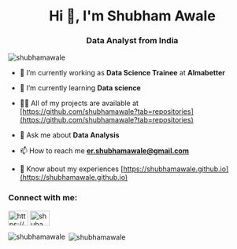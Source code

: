 <h1 align="center">Hi 👋, I'm Shubham Awale</h1>
<h3 align="center">Data Analyst from India</h3>

<p align="left"> <img src="https://komarev.com/ghpvc/?username=shubhamawale&label=Profile%20views&color=0e75b6&style=flat" alt="shubhamawale" /> </p>

- 🔭 I’m currently working as **Data Science Trainee** at **Almabetter**

- 🌱 I’m currently learning **Data science**

- 👨‍💻 All of my projects are available at [https://github.com/shubhamawale?tab=repositories](https://github.com/shubhamawale?tab=repositories)

- 💬 Ask me about **Data Analysis**

- 📫 How to reach me **er.shubhamawale@gmail.com**

- 📄 Know about my experiences [https://shubhamawale.github.io](https://shubhamawale.github.io)

<h3 align="left">Connect with me:</h3>
<p align="left">
<a href="https://linkedin.com/in/https://www.linkedin.com/in/shubham-awale-1022bb177/" target="blank"><img align="center" src="https://cdn.jsdelivr.net/npm/simple-icons@3.0.1/icons/linkedin.svg" alt="https://www.linkedin.com/in/shubham-awale-1022bb177/" height="30" width="40" /></a>
<a href="https://kaggle.com/ashubamawale" target="blank"><img align="center" src="https://cdn.jsdelivr.net/npm/simple-icons@3.0.1/icons/kaggle.svg" alt="shubamawale" height="30" width="40" /></a>
</p>

<!-- <h3 align="left">Languages and Tools:</h3>
<p align="left"> <a href="https://www.mysql.com/" target="_blank"> <img src="https://devicons.github.io/devicon/devicon.git/icons/mysql/mysql-original-wordmark.svg" alt="mysql" width="40" height="40"/> </a> <a href="https://www.python.org" target="_blank"> <img src="https://devicons.github.io/devicon/devicon.git/icons/python/python-original.svg" alt="python" width="40" height="40"/> </a> </p> -->

<p><img align="left" src="https://github-readme-stats.vercel.app/api/top-langs?username=shubhamawale&show_icons=true&locale=en&layout=compact" alt="shubhamawale" /></p>

<p>&nbsp;<img align="center" src="https://github-readme-stats.vercel.app/api?username=shubhamawale&show_icons=true&locale=en" alt="shubhamawale" /></p>
